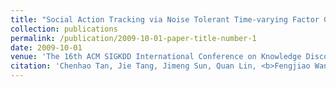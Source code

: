 ```yaml
---
title: "Social Action Tracking via Noise Tolerant Time-varying Factor Graphs"
collection: publications
permalink: /publication/2009-10-01-paper-title-number-1
date: 2009-10-01
venue: 'The 16th ACM SIGKDD International Conference on Knowledge Discovery and Data Mining (KDD 2010)'
citation: 'Chenhao Tan, Jie Tang, Jimeng Sun, Quan Lin, <b>Fengjiao Wang</b>. <i>The 16th ACM SIGKDD International Conference on Knowledge Discovery and Data Mining (KDD 2010)</i>. <b>KDD 2010</b>.'
---
```


